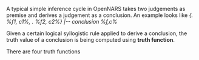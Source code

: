 A typical simple inference cycle in OpenNARS takes two judgements as premise and derives a judgement as a conclusion. An example looks like 
_{<premise1>. %f1, c1%, <premise2>. %f2, c2%} |-- conclusion %f,c%_

Given a certain logical syllogistic rule applied to derive a conclusion, the truth value of a conclusion is being computed using **truth function**.  

There are four truth functions 